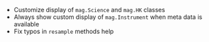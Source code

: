 - Customize display of `mag.Science` and `mag.HK` classes
- Always show custom display of `mag.Instrument` when meta data is available
- Fix typos in `resample` methods help